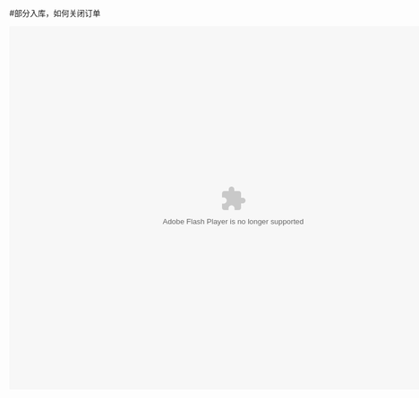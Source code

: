 #部分入库，如何关闭订单

<embed src="http://resource.3cwdb.com/kailong-donghua/F101000201303110220.swf" width="800" height="650"  pluginspage="http://www.macromedia.com/go/getflashplayer" 
type="application/x-shockwave-flash" ></embed>
